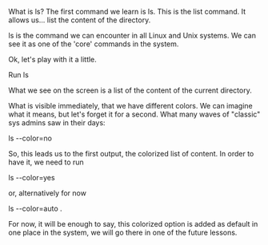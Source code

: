 
What is ls?
The first command we learn is ls. This is the list command. It allows us... list the content of the directory.

ls is the command we can encounter in all Linux and Unix systems. We can see it as one of the 'core' commands in the system.

Ok, let's play with it a little.

Run ls

What we see on the screen is a list of the content of the current directory.

What is visible immediately, that we have different colors. We can imagine what it means, but let's forget it for a second. What many waves of "classic" sys admins saw in their days:

ls --color=no

So, this leads us to the first output, the colorized list of content. In order to have it, we need to run

ls --color=yes

or, alternatively for now

ls --color=auto .

For now, it will be enough to say, this colorized option is added as default in one place in the system, we will go there in one of the future lessons.